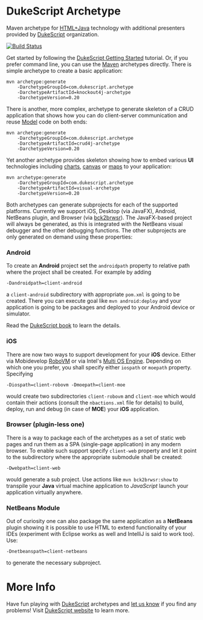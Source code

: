 DukeScript Archetype
=================

Maven archetype for [HTML+Java](http://html.java.net) technology with additional
presenters provided by [DukeScript](http://dukescript.com) organization.

[![Build Status](https://travis-ci.org/dukescript/maven-archetypes.svg?branch=master)](https://travis-ci.org/dukescript/maven-archetypes)

Get started by following the [DukeScript Getting Started](http://dukescript.com/getting_started.html) tutorial.
Or, if you prefer command line, you can use the [Maven](http://maven.org) archetypes directly. 
There is simple archetype to create a basic application:

```
mvn archetype:generate 
	-DarchetypeGroupId=com.dukescript.archetype
	-DarchetypeArtifactId=knockout4j-archetype 
	-DarchetypeVersion=0.20
```

There is another, more complex, archetype to generate skeleton of a CRUD application that shows how you can do 
client-server communication and reuse [Model](http://bits.netbeans.org/html+java/1.5.1/net/java/html/json/Model.html)
code on both ends:

```
mvn archetype:generate 
	-DarchetypeGroupId=com.dukescript.archetype
	-DarchetypeArtifactId=crud4j-archetype 
	-DarchetypeVersion=0.20
```

Yet another archetype provides skeleton showing how to embed various **UI** 
technologies including 
[charts](https://dukescript.com/javadoc/charts/),
[canvas](https://dukescript.com/javadoc/canvas/) or
[maps](https://dukescript.com/javadoc/leaflet4j)
to your application:

```
mvn archetype:generate 
	-DarchetypeGroupId=com.dukescript.archetype
	-DarchetypeArtifactId=visual-archetype 
	-DarchetypeVersion=0.20
```

Both archetypes can generate subprojects for each of the supported platforms. Currently we support 
iOS, Desktop (via JavaFX), Android, NetBeans plugin, and Browser (via [bck2brwsr](http://bck2brwsr.apidesign.org)). 
The JavaFX-based project will always be generated, as this is integrated with the 
NetBeans visual debugger and the other debugging functions. The other subprojects are only 
generated on demand using these properties:

### Android

To create an **Android** project set the `androidpath` property to relative path
where the project shall be created. For example by adding
```
-Dandroidpath=client-android
```
a `client-android` subdirectory with appropriate `pom.xml` is going to be created.
There you can execute goal like `mvn android:deploy` and your application is 
going to be packages and deployed to your Android device or simulator.

Read the [DukeScript book](https://leanpub.com/dukescript) to learn the details.

### iOS

There are now two ways to support development for your **iOS** device. Either
via Mobidevelop [RoboVM](https://github.com/MobiVM/robovm) or via Intel's 
[Multi OS Engine](https://multi-os-engine.org/). Depending on which one you
prefer, you shall specify either `iospath` or `moepath` property. Specifying
```
-Diospath=client-robovm -Dmoepath=client-moe
```
would create two subdirectories `client-robovm` and `client-moe` which would
contain their actions (consult the `nbactions.xml` file for details) to build,
deploy, run and debug (in case of **MOE**) your **iOS** application.

### Browser (plugin-less one)

There is a way to package each of the archetypes as a set of static web pages
and run them as a SPA (single-page application) in any modern browser. To enable
such support specify `client-web` property and let it point to the subdirectory
where the appropriate submodule shall be created:
```
-Dwebpath=client-web
```
would generate a sub project. Use actions like `mvn bck2brwsr:show` to
transpile your **Java** virtual machine application to *JavaScript* launch
your application virtually anywhere.

### NetBeans Module

Out of curiosity one can also package the same application as a **NetBeans**
plugin showing it is possible to use HTML to extend functionality of your IDEs
(experiment with Eclipse works as well and IntelliJ is said to work too). Use:
```
-Dnetbeanspath=client-netbeans
```
to generate the necessary subproject.

# More Info

Have fun playing with [DukeScript](http://dukescript.com) archetypes and 
[let us know](mailto:info@eppleton.de) if you find any problems! Visit
[DukeScript website](http://dukescript.com) to learn more.